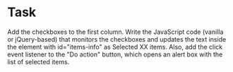 # Task

Add the checkboxes to the first column. Write the JavaScript code (vanilla or jQuery-based) that monitors the checkboxes and updates the text inside the element with id="items-info" as Selected XX items. Also, add the click event listener to the "Do action" button, which opens an alert box with the list of selected items.
